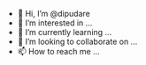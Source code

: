- 👋 Hi, I’m @dipudare
- 👀 I’m interested in ...
- 🌱 I’m currently learning ...
- 💞️ I’m looking to collaborate on ...
- 📫 How to reach me ...

<!---
dipudare/dipudare is a ✨ special ✨ repository because its `README.md` (this file) appears on your GitHub profile.
You can click the Preview link to take a look at your changes.
--->
